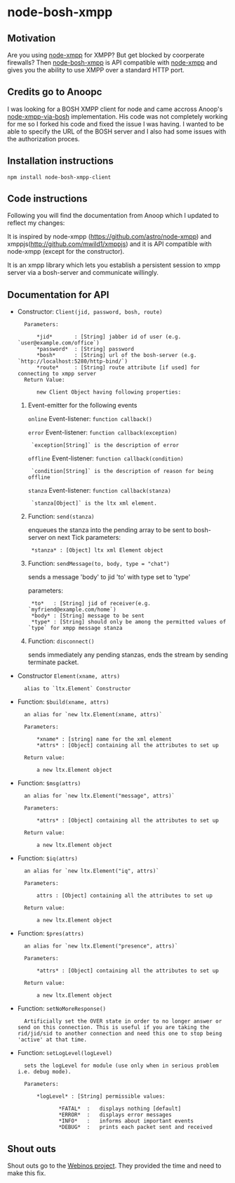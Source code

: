 # node-bosh-xmpp #

## Motivation ##

Are you using [node-xmpp](https://github.com/astro/node-xmpp) for XMPP? But get blocked by coorperate firewalls? Then
[node-bosh-xmpp](https://github.com/eelcocramer/node-xmpp-via-bosh) is API compatible with [node-xmpp](https://github.com/astro/node-xmpp)
and gives you the ability to use XMPP over a standard HTTP port.

## Credits go to Anoopc ##

I was looking for a BOSH XMPP client for node and came accross Anoop's [node-xmpp-via-bosh](https://github.com/anoopc/node-xmpp-via-bosh) implementation.
His code was not completely working for me so I forked his code and fixed the issue I was having. I wanted to be able to specify
the URL of the BOSH server and I also had some issues with the authorization proces.

## Installation instructions ##

	npm install node-bosh-xmpp-client

## Code instructions ##

Following you will find the documentation from Anoop which I updated to reflect my changes:

It is inspired by node-xmpp (https://github.com/astro/node-xmpp) and xmppjs(http://github.com/mwild1/xmppjs) and
it is API compatible with node-xmpp (except for the constructor).

It is an xmpp library which lets you establish a persistent session to xmpp server
via a bosh-server and communicate willingly.

## Documentation for API ##

* Constructor: `Client(jid, password, bosh, route)`  

		Parameters:  

            *jid*       : [String] jabber id of user (e.g. `user@example.com/office`)  
            *password*  : [String] password  
            *bosh*      : [String] url of the bosh-server (e.g. `http://localhost:5280/http-bind/`)  
            *route*     : [String] route attribute [if used] for connecting to xmpp server  
        Return Value:  

            new Client Object having following properties:  

	1. Event-emitter for the following events

		`online`
			Event-listener: `function callback()`

		`error`
			Event-listener: `function callback(exception)`

			`exception[String]` is the description of error

		`offline`
			Event-listener: `function callback(condition)`

			`condition[String]` is the description of reason for being offline

		`stanza`
			Event-listener: `function callback(stanza)`

			`stanza[Object]` is the ltx xml element.

	2. Function: `send(stanza)`

		enqueues the stanza into the pending array to be sent to bosh-server on next Tick
		parameters:

			*stanza* : [Object] ltx xml Element object

	3. Function: `sendMessage(to, body, type = "chat")`

		sends a message 'body' to jid 'to' with type set to 'type'

		parameters:

			*to*   : [String] jid of receiver(e.g. `myfriend@example.com/home`)
			*body* : [String] message to be sent
			*type* : [String] should only be among the permitted values of `type` for xmpp message stanza

	4. Function: `disconnect()`

		sends immediately any pending stanzas, ends the stream by sending terminate packet.

* Constructor `Element(xname, attrs)`

		alias to `ltx.Element` Constructor

* Function: `$build(xname, attrs)`

		an alias for `new ltx.Element(xname, attrs)`

		Parameters:

			*xname* : [string] name for the xml element
			*attrs* : [Object] containing all the attributes to set up

		Return value:

			a new ltx.Element object

* Function: `$msg(attrs)`

		an alias for `new ltx.Element("message", attrs)`

		Parameters:

			*attrs* : [Object] containing all the attributes to set up

		Return value:

			a new ltx.Element object

* Function: `$iq(attrs)`

		an alias for `new ltx.Element("iq", attrs)`

		Parameters:

			attrs : [Object] containing all the attributes to set up

		Return value:

			a new ltx.Element object

* Function: `$pres(attrs)`

		an alias for `new ltx.Element("presence", attrs)`

		Parameters:

			*attrs* : [Object] containing all the attributes to set up

		Return value:

			a new ltx.Element object

* Function: `setNoMoreResponse()`

		Artificially set the OVER state in order to no longer answer or send on this connection. This is useful if you are taking the rid/jid/sid to another connection and need this one to stop being 'active' at that time.

* Function: `setLogLevel(logLevel)`

		sets the logLevel for module (use only when in serious problem i.e. debug mode).

		Parameters:

			*logLevel* : [String] permissible values:

			       *FATAL*	:	displays nothing [default]
				   *ERROR*	:	displays error messages
				   *INFO*	:	informs about important events
				   *DEBUG*	:	prints each packet sent and received

## Shout outs ##

Shout outs go to the [Webinos project](http://www.webinos.org). They provided the time and need to make this fix.
